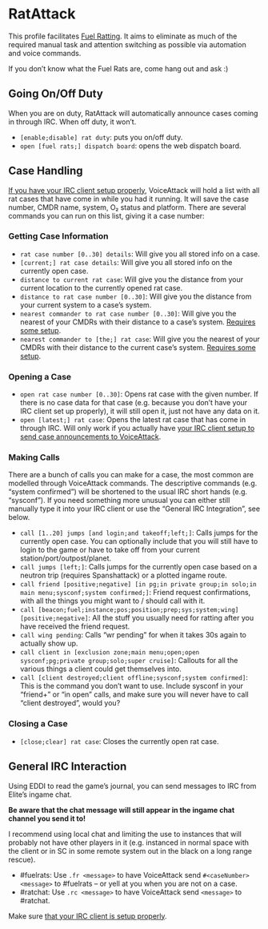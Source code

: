 # RatAttack

This profile facilitates [Fuel Ratting](https://www.fuelrats.com). It aims to 
eliminate as much of the required manual task and attention switching as 
possible via automation and voice commands.

If you don’t know what the Fuel Rats are, come hang out and ask :)

## Going On/Off Duty

When you are on duty, RatAttack will automatically announce cases coming in 
through IRC. When off duty, it won’t.

* `[enable;disable] rat duty`: puts you on/off duty.
* `open [fuel rats;] dispatch board`: opens the web dispatch board.

## Case Handling

[If you have your IRC client setup
properly](/configuration/RatAttack/#getting-case-data-from-irc), VoiceAttack
will hold a list with all rat cases that have come in while you had it running.
It will save the case number, CMDR name, system, O₂ status and platform. There
are several commands you can run on this list, giving it a case number:

### Getting Case Information

* `rat case number [0..30] details`: Will give you all stored info on a case.
* `[current;] rat case details`: Will give you all stored info on the currently 
  open case.
* `distance to current rat case`: Will give you the distance from your current 
  location to the currently opened rat case.
* `distance to rat case number [0..30]`: Will give you the distance from your 
  current system to a case’s system.
* `nearest commander to rat case number [0..30]`: Will give you the nearest of
  your CMDRs with their distance to a case’s system. [Requires some
  setup](../configuration/RatAttack/#announcing-your-nearest-cmdr).
* `nearest commander to [the;] rat case`: Will give you the nearest of your
  CMDRs with their distance to the current case’s system. [Requires some
  setup](../configuration/RatAttack/#announcing-your-nearest-cmdr).

### Opening a Case

* `open rat case number [0..30]`: Opens rat case with the given number. If there 
  is no case data for that case (e.g. because you don’t have your IRC client set 
  up properly), it will still open it, just not have any data on it.
* `open [latest;] rat case`: Opens the latest rat case that has come in through
  IRC. Will only work if you actually have [your IRC client setup to send case
  announcements to
  VoiceAttack](../configuration/RatAttack/#getting-case-data-from-irc).

### Making Calls ###

There are a bunch of calls you can make for a case, the most common are modelled 
through VoiceAttack commands. The descriptive commands (e.g. “system confirmed”) 
will be shortened to the usual IRC short hands (e.g. “sysconf”). If you need 
something more unusual you can either still manually type it into your IRC 
client or use the “General IRC Integration”, see below.

* `call [1..20] jumps [and login;and takeoff;left;]`: Calls jumps for the 
  currently open case. You can optionally include that you will still have to 
  login to the game or have to take off from your current 
  station/port/outpost/planet.
* `call jumps [left;]`: Calls jumps for the currently open case based on a
  neutron trip (requires Spanshattack) or a plotted ingame route.
* `call friend [positive;negative] [in pg;in private group;in solo;in main menu;sysconf;system confirmed;]`:
  Friend request confirmations, with all the 
  things you might want to / should call with it.
* `call [beacon;fuel;instance;pos;position;prep;sys;system;wing] [positive;negative]`: 
  All the stuff you usually need for ratting after you have received the friend request.
* `call wing pending`: Calls “wr pending” for when it takes 30s again to 
  actually show up.
* `call client in [exclusion zone;main menu;open;open sysconf;pg;private group;solo;super cruise]`:
  Callouts for all the various things a client could get themselves into.
* `call [client destroyed;client offline;sysconf;system confirmed]`: This is the 
  command you don’t want to use. Include sysconf in your “friend+” or “in open” 
  calls, and make sure you will never have to call “client destroyed”, would 
  you?

### Closing a Case

* `[close;clear] rat case`: Closes the currently open rat case.

## General IRC Interaction

Using EDDI to read the game’s journal, you can send messages to IRC from Elite’s 
ingame chat.

**Be aware that the chat message will still appear in the ingame chat channel 
you send it to!**

I recommend using local chat and limiting the use to instances that will 
probably not have other players in it (e.g. instanced in normal space with the 
client or in SC in some remote system out in the black on a long range rescue).

* \#fuelrats: Use `.fr <message>` to have VoiceAttack send
  `#<caseNumber> <message>` to \#fuelrats – or yell at you when you
  are not on a case.
* \#ratchat: Use `.rc <message>` to have VoiceAttack send `<message>` to 
  \#ratchat.

Make sure [that your IRC client is setup
properly](../configuration/RatAttack/#sending-text-to-fuelrats-irc).
